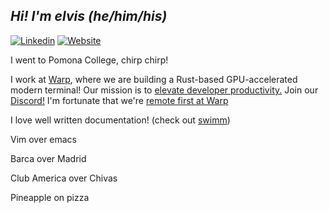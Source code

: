 ## <em>Hi! I'm elvis (he/him/his)</em>

[![Linkedin](https://img.shields.io/badge/-Linkedin-blue?style=flat-square&logo=Linkedin&logoColor=white&link=https://www.linkedin.com/in/elviskahoro/)](https://www.linkedin.com/in/elviskahoro/) 
[![Website](https://img.shields.io/badge/-Website-critical?style=flat-square&logo=AddThis&logoColor=white&link=https://elvis.ai/)](https://elvis.ai/)

I went to Pomona College, chirp chirp!

I work at [Warp](https://warp.dev/), where we are building a Rust-based GPU-accelerated modern terminal!
Our mission is to [elevate developer productivity.](https://github.com/warpdotdev/Warp/discussions?discussions_q=label%3ARoadmap+sort%3Atop)
Join our [Discord!](https://discord.gg/warpdotdev) I'm fortunate that we're [remote first at Warp](https://rigorous-worm-62d.notion.site/Public-Warp-How-We-Work-b872d41a1da743fca18220a731aeba48)

I love well written documentation! (check out [swimm](https://swimm.io))

Vim over emacs

Barca over Madrid

Club America over Chivas

Pineapple on pizza
